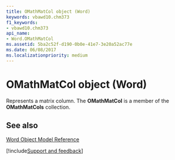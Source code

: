 ```yaml
---
title: OMathMatCol object (Word)
keywords: vbawd10.chm373
f1_keywords:
- vbawd10.chm373
api_name:
- Word.OMathMatCol
ms.assetid: 5ba2c52f-d190-0b0e-41e7-3e20a52ac77e
ms.date: 06/08/2017
ms.localizationpriority: medium
---
```



# OMathMatCol object (Word)

Represents a matrix column. The **OMathMatCol** is a member of the **OMathMatCols** collection.


## See also


[Word Object Model Reference](overview/Word/object-model.md)

[!include[Support and feedback](~/includes/feedback-boilerplate.md)]